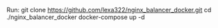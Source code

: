 Run:
git clone https://github.com/lexa322/nginx_balancer_docker.git
cd ./nginx_balancer_docker
docker-compose up -d
